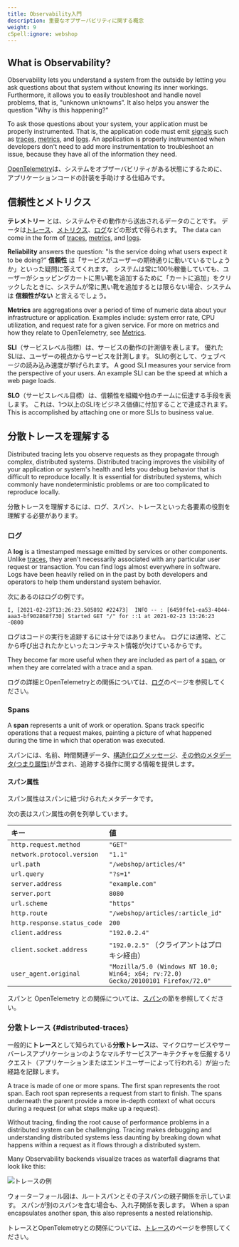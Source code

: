 ```yaml
---
title: Observability入門
description: 重要なオブザーバビリティに関する概念
weight: 9
cSpell:ignore: webshop
---
```


## What is Observability?

Observability lets you understand a system from the outside by letting you ask
questions about that system without knowing its inner workings. Furthermore, it
allows you to easily troubleshoot and handle novel problems, that is, "unknown
unknowns”. It also helps you answer the question "Why is this happening?"

To ask those questions about your system, your application must be properly
instrumented. That is, the application code must emit
[signals](/docs/concepts/signals/) such as
[traces](/docs/concepts/signals/traces/),
[metrics](/docs/concepts/signals/metrics/), and
[logs](/docs/concepts/signals/logs/). An application is properly instrumented
when developers don't need to add more instrumentation to troubleshoot an issue,
because they have all of the information they need.

[OpenTelemetry](/docs/what-is-opentelemetry/)は、システムをオブザーバビリティがある状態にするために、アプリケーションコードの計装を手助けする仕組みです。

## 信頼性とメトリクス

**テレメトリー** とは、システムやその動作から送出されるデータのことです。
データは[トレース](/docs/concepts/signals/traces/)、[メトリクス](/docs/concepts/signals/metrics/)、[ログ](/docs/concepts/signals/logs/)などの形式で得られます。 The data
can come in the form of [traces](/docs/concepts/signals/traces/),
[metrics](/docs/concepts/signals/metrics/), and
[logs](/docs/concepts/signals/logs/).

**Reliability** answers the question: "Is the service doing what users expect it
to be doing?” **信頼性** は「サービスがユーザーの期待通りに動いているでしょうか」といった疑問に答えてくれます。
システムは常に100％稼働していても、ユーザーがショッピングカートに黒い靴を追加するために「カートに追加」をクリックしたときに、システムが常に黒い靴を追加するとは限らない場合、システムは **信頼性がない** と言えるでしょう。

**Metrics** are aggregations over a period of time of numeric data about your
infrastructure or application. Examples include: system error rate, CPU
utilization, and request rate for a given service. For more on metrics and how
they relate to OpenTelemetry, see [Metrics](/docs/concepts/signals/metrics/).

**SLI**（サービスレベル指標）は、サービスの動作の計測値を表します。
優れたSLIは、ユーザーの視点からサービスを計測します。
SLIの例として、ウェブページの読み込み速度が挙げられます。 A good SLI measures your service from the perspective of your users.
An example SLI can be the speed at which a web page loads.

**SLO**（サービスレベル目標）は、信頼性を組織や他のチームに伝達する手段を表します。
これは、1つ以上のSLIをビジネス価値に付加することで達成されます。 This is accomplished by
attaching one or more SLIs to business value.

## 分散トレースを理解する

Distributed tracing lets you observe requests as they propagate through complex,
distributed systems. Distributed tracing improves the visibility of your
application or system's health and lets you debug behavior that is difficult to
reproduce locally. It is essential for distributed systems, which commonly have
nondeterministic problems or are too complicated to reproduce locally.

分散トレースを理解するには、ログ、スパン、トレースといった各要素の役割を理解する必要があります。

### ログ

A **log** is a timestamped message emitted by services or other components.
Unlike [traces](#distributed-traces), they aren't necessarily associated with
any particular user request or transaction. You can find logs almost everywhere
in software. Logs have been heavily relied on in the past by both developers and
operators to help them understand system behavior.

次にあるのはログの例です。

```text
I, [2021-02-23T13:26:23.505892 #22473]  INFO -- : [6459ffe1-ea53-4044-aaa3-bf902868f730] Started GET "/" for ::1 at 2021-02-23 13:26:23 -0800
```

ログはコードの実行を追跡するには十分ではありません。
ログには通常、どこから呼び出されたかといったコンテキスト情報が欠けているからです。

They become far more useful when they are included as part of a [span](#spans),
or when they are correlated with a trace and a span.

ログの詳細とOpenTelemetryとの関係については、[ログ](/docs/concepts/signals/logs/)のページを参照してください。

### Spans

A **span** represents a unit of work or operation. Spans track specific
operations that a request makes, painting a picture of what happened during the
time in which that operation was executed.

スパンには、名前、時間関連データ、[構造化ログメッセージ](/docs/concepts/signals/traces/#span-events)、[その他のメタデータ(つまり属性)](/docs/concepts/signals/traces/#attributes)が含まれ、追跡する操作に関する情報を提供します。

#### スパン属性

スパン属性はスパンに紐づけられたメタデータです。

次の表はスパン属性の例を列挙しています。

| キー                          | 値                                                                                  |
| :-------------------------- | :--------------------------------------------------------------------------------- |
| `http.request.method`       | `"GET"`                                                                            |
| `network.protocol.version`  | `"1.1"`                                                                            |
| `url.path`                  | `"/webshop/articles/4"`                                                            |
| `url.query`                 | `"?s=1"`                                                                           |
| `server.address`            | `"example.com"`                                                                    |
| `server.port`               | `8080`                                                                             |
| `url.scheme`                | `"https"`                                                                          |
| `http.route`                | `"/webshop/articles/:article_id"`                                                  |
| `http.response.status_code` | `200`                                                                              |
| `client.address`            | `"192.0.2.4"`                                                                      |
| `client.socket.address`     | `"192.0.2.5"` （クライアントはプロキシ経由）                                                      |
| `user_agent.original`       | `"Mozilla/5.0 (Windows NT 10.0; Win64; x64; rv:72.0) Gecko/20100101 Firefox/72.0"` |

スパンと OpenTelemetry との関係については、[スパン](/docs/concepts/signals/traces/#spans)の節を参照してください。

### 分散トレース {#distributed-traces}

一般的に**トレース**として知られている**分散トレース**は、マイクロサービスやサーバーレスアプリケーションのようなマルチサービスアーキテクチャを伝搬するリクエスト（アプリケーションまたはエンドユーザーによって行われる）が辿った経路を記録します。

A trace is made of one or more spans. The first span represents the root span.
Each root span represents a request from start to finish. The spans underneath
the parent provide a more in-depth context of what occurs during a request (or
what steps make up a request).

Without tracing, finding the root cause of performance problems in a distributed
system can be challenging. Tracing makes debugging and understanding distributed
systems less daunting by breaking down what happens within a request as it flows
through a distributed system.

Many Observability backends visualize traces as waterfall diagrams that look
like this:

![トレースの例](/img/waterfall-trace.svg "トレースのウォーターフォール図")

ウォーターフォール図は、ルートスパンとその子スパンの親子関係を示しています。
スパンが別のスパンを含む場合も、入れ子関係を表します。 When a span encapsulates another span, this also represents a
nested relationship.

トレースとOpenTelemetryとの関係については、[トレース](/docs/concepts/signals/traces/)のページを参照してください。
